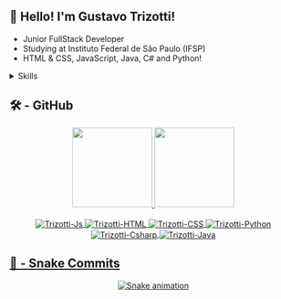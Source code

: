 ## 👋 Hello! I'm Gustavo Trizotti! 
- Junior FullStack Developer
- Studying at Instituto Federal de São Paulo (IFSP)
- HTML & CSS, JavaScript, Java, C# and Python!
<details close="true">
  <summary>Skills</summary>
  <img src="https://img.icons8.com/color/344/javascript--v1.png" width="40em">
  <img src="https://img.icons8.com/offices/344/php-logo.png" width="40em">
  <img src="https://img.icons8.com/color/344/mysql-logo.png" width="40em">
  <img src="https://img.icons8.com/color/344/java-coffee-cup-logo--v1.png" width="40em">
  <img src="https://img.icons8.com/color/344/python--v1.png" width="40em">
  <img src="https://img.icons8.com/color/344/c-sharp-logo.png" width="40em">
  <img src="https://img.icons8.com/color/344/html-5--v1.png.png" width="40em">
  <img src="https://img.icons8.com/color/344/css3.png" width="40em">
  <img src="https://img.icons8.com/color/344/bootstrap.png" width="40em">
</details>

## 🛠 - GitHub

<div align="center">
  <a href="https://github.com/GustavoTrizotti">
  <img height="140em" src="https://github-readme-stats.vercel.app/api?username=GustavoTrizotti&show_icons=true&theme=dark&include_all_commits=true&count_private=true"/>
  <img height="140em" src="https://github-readme-stats.vercel.app/api/top-langs/?username=GustavoTrizotti&layout=compact&langs_count=7&theme=dark"/>
</div>

<div align="center">
  <br>
  <img align="center" alt="Trizotti-Js" src="https://img.shields.io/badge/JavaScript-F7DF1E?style=for-the-badge&logo=javascript&logoColor=black">
  <img align="center" alt="Trizotti-HTML" src="https://img.shields.io/badge/HTML5-E34F26?style=for-the-badge&logo=html5&logoColor=white">
  <img align="center" alt="Trizotti-CSS" src="https://img.shields.io/badge/CSS3-1572B6?style=for-the-badge&logo=css3&logoColor=white">
  <img align="center" alt="Trizotti-Python" src="https://img.shields.io/badge/Python-14354C?style=for-the-badge&logo=python&logoColor=white">
  <img align="center" alt="Trizotti-Csharp" src="https://img.shields.io/badge/C%23-239120?style=for-the-badge&logo=c-sharp&logoColor=white">
  <img align="center" alt="Trizotti-Java" src="https://img.shields.io/badge/Java-ED8B00?style=for-the-badge&logo=java&logoColor=white">
</div>

## 🐍 - Snake Commits

<div align="center"> 

  ![Snake animation](https://github.com/GustavoTrizotti/GustavoTrizotti/blob/output/github-contribution-grid-snake.svg)
 
</div>
